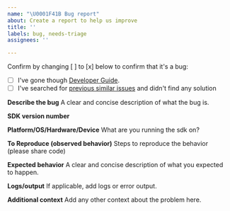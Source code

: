 ```yaml
---
name: "\U0001F41B Bug report"
about: Create a report to help us improve
title: ''
labels: bug, needs-triage
assignees: ''

---
```


Confirm by changing [ ] to [x] below to confirm that it's a bug:
- [ ] I've gone though [Developer Guide](https://docs.aws.amazon.com/iot/latest/developerguide/iot-device-sdk-node.html).
- [ ] I've searched for [previous similar issues](https://github.com/aws/aws-iot-device-sdk-js/issues) and didn't find any solution
  
**Describe the bug**
A clear and concise description of what the bug is.

**SDK version number**

**Platform/OS/Hardware/Device**
What are you running the sdk on?

**To Reproduce (observed behavior)**
Steps to reproduce the behavior (please share code)

**Expected behavior**
A clear and concise description of what you expected to happen.

**Logs/output**
If applicable, add logs or error output.


**Additional context**
Add any other context about the problem here.
